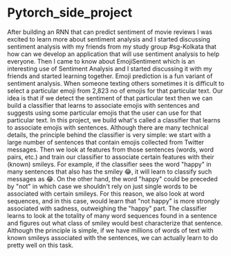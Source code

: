 # Pytorch_side_project
After building an RNN that can predict sentiment of movie reviews I was excited to learn more about sentiment analysis and I started discussing sentiment analysis with my friends from my study group #sg-Kolkata that how can we develop an application that will use sentiment analysis to help everyone. Then I came to know about  EmojiSentiment which is an interesting use of Sentiment Analysis and I started discussing it with my friends and started learning together. Emoji prediction is a fun variant of sentiment analysis. When someone texting others sometimes it is difficult to select a particular emoji from 2,823 no of emojis for that particular text. Our idea is that if we detect the sentiment of that particular text then we can build a classifier that learns to associate emojis with sentences and suggests using some particular emojis that the user can use for that particular text. In this project, we build what's called a classifier that learns to associate emojis with sentences. Although there are many technical details, the principle behind the classifier is very simple: we start with a large number of sentences that contain emojis collected from Twitter messages. Then we look at features from those sentences (words, word pairs, etc.) and train our classifier to associate certain features with their (known) smileys. For example, if the classifier sees the word "happy" in many sentences that also has the smiley 😂, it will learn to classify such messages as 😂. On the other hand, the word "happy" could be preceded by "not" in which case we shouldn't rely on just single words to be associated with certain smileys. For this reason, we also look at word sequences, and in this case, would learn that "not happy" is more strongly associated with sadness, outweighing the "happy" part. The classifier learns to look at the totality of many word sequences found in a sentence and figures out what class of smiley would best characterize that sentence. Although the principle is simple, if we have millions of words of text with known smileys associated with the sentences, we can actually learn to do pretty well on this task.
